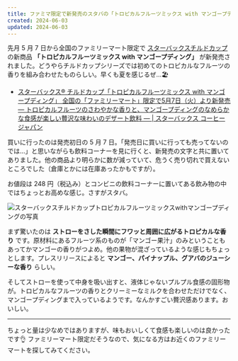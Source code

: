 ```yaml
---
title: ファミマ限定で新発売のスタバの「トロピカルフルーツミックス with マンゴープディング」を飲む
created: 2024-06-03
updated: 2024-06-03
---
```


先月 5 月 7 日から全国のファミリーマート限定で [スターバックスチルドカップ](https://enjoystarbuckschilled.jp/) の新商品 **「トロピカルフルーツミックス with マンゴープディング」** が新発売されました。どうやらチルドカップシリーズでは初めてのトロピカルなフルーツの香りを組み合わせたものらしい。早くも夏を感じるぜ…🏖️

- [スターバックス® チルドカップ「トロピカルフルーツミックス with マンゴープディング」 全国の「ファミリーマート」限定で5月7日（火）より新発売 ― トロピカルフルーツのさわやかな香りと、マンゴープディングのなめらかな食感が楽しい贅沢な味わいのデザート飲料 ― | スターバックス コーヒー ジャパン](https://www.starbucks.co.jp/press_release/pr2024-5147.php)

買いに行ったのは発売初日の 5 月 7 日。「発売日に買いに行っても売ってないのでは…」と思いながらも飲料コーナーを見に行くと、新発売の文字と共に置いてありました。他の商品より明らかに数が減っていて、危うく売り切れで買えないところでした（倉庫とかには在庫あったかもですが）。

お値段は 248 円（税込み）とコンビニの飲料コーナーに置いてある飲み物の中ではちょっとお高めな感じ。さすがスタバ。

![スターバックスチルドカップトロピカルフルーツミックスwithマンゴープディングの写真](61042900-008d-4f20-2114-12cb4516cc00)

まず驚いたのは **ストローをさした瞬間にフワッと周囲に広がるトロピカルな香り** です。原材料にあるフルーツ系のものが「マンゴー果汁」のみということもあってかマンゴーの香りがつよめ。他の果物が混ざっているような感じもちょっとします。プレスリリースによると **マンゴー、パイナップル、グアバのジューシーな香り** らしい。

そしてストローを使って中身を吸い出すと、液体じゃないプルプル食感の固形物が。トロピカルなフルーツの香りとクリーミーなミルクを合わせただけでなく、マンゴープディングまで入っているようです。なんかすごい贅沢感あります。おいしい。

---

ちょっと量は少なめではありますが、味もおいしくて食感も楽しいのは良かったです👌 ファミリーマート限定だそうなので、気になる方はお近くのファミリーマートを探してみてください。
